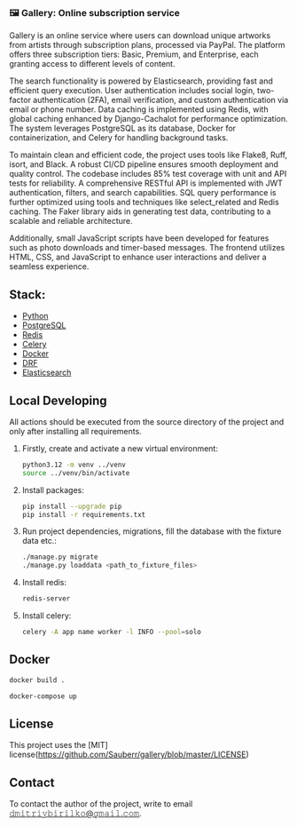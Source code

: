 ### 🖼 Gallery: Online subscription service

Gallery is an online service where users can download unique artworks from artists through subscription plans, processed via PayPal. The platform offers three subscription tiers: Basic, Premium, and Enterprise, each granting access to different levels of content.

The search functionality is powered by Elasticsearch, providing fast and efficient query execution. User authentication includes social login, two-factor authentication (2FA), email verification, and custom authentication via email or phone number. Data caching is implemented using Redis, with global caching enhanced by Django-Cachalot for performance optimization. The system leverages PostgreSQL as its database, Docker for containerization, and Celery for handling background tasks.

To maintain clean and efficient code, the project uses tools like Flake8, Ruff, isort, and Black. A robust CI/CD pipeline ensures smooth deployment and quality control. The codebase includes 85% test coverage with unit and API tests for reliability. A comprehensive RESTful API is implemented with JWT authentication, filters, and search capabilities. SQL query performance is further optimized using tools and techniques like select_related and Redis caching. The Faker library aids in generating test data, contributing to a scalable and reliable architecture.

Additionally, small JavaScript scripts have been developed for features such as photo downloads and timer-based messages. The frontend utilizes HTML, CSS, and JavaScript to enhance user interactions and deliver a seamless experience.

## Stack:

- [Python](https://www.python.org/downloads/)
- [PostgreSQL](https://www.postgresql.org/)
- [Redis](https://redis.io/)
- [Celery](https://docs.celeryq.dev/en/stable/)
- [Docker](https://www.docker.com/)
- [DRF](https://www.django-rest-framework.org/)
- [Elasticsearch](https://www.elastic.co/elasticsearch)

## Local Developing

All actions should be executed from the source directory of the project and only after installing all requirements.

1. Firstly, create and activate a new virtual environment:
   ```bash
   python3.12 -m venv ../venv
   source ../venv/bin/activate
   ```
   
2. Install packages:
   ```bash
   pip install --upgrade pip
   pip install -r requirements.txt
   ```
   
3. Run project dependencies, migrations, fill the database with the fixture data etc.:
   ```bash
   ./manage.py migrate
   ./manage.py loaddata <path_to_fixture_files> 
   ```

4. Install redis:
   ```bash
   redis-server
   ```

5. Install celery:
   ```bash
   celery -A app name worker -l INFO --pool=solo
   ```
   
## Docker
   ```bash
   docker build .
   
   docker-compose up
   ```

## License

This project uses the [MIT] license(https://github.com/Sauberr/gallery/blob/master/LICENSE)

## Contact 

To contact the author of the project, write to email 𝚍𝚖𝚒𝚝𝚛𝚒𝚢𝚋𝚒𝚛𝚒𝚕𝚔𝚘@𝚐𝚖𝚊𝚒𝚕.𝚌𝚘𝚖.
